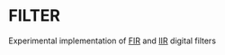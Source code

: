 # FILTER

Experimental implementation of
[FIR](https://en.wikipedia.org/wiki/Finite_impulse_response) and
[IIR](https://en.wikipedia.org/wiki/Infinite_impulse_response) digital filters

